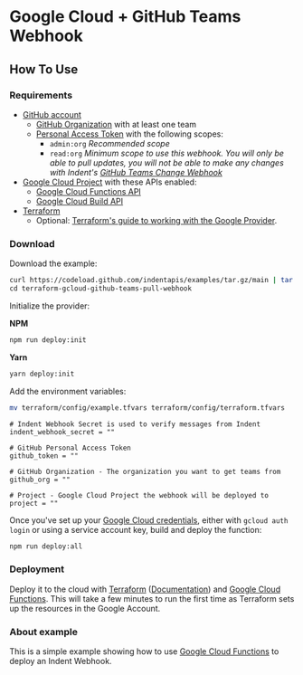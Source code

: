 # Google Cloud + GitHub Teams Webhook

## How To Use

### Requirements

- [GitHub account](https://github.com/)
  - [GitHub Organization](https://github.com/account/organizations) with at least one team
  - [Personal Access Token](https://docs.github.com/en/github/authenticating-to-github/keeping-your-account-and-data-secure/creating-a-personal-access-token) with the following scopes:
    - `admin:org` _Recommended scope_
    - `read:org` _Minimum scope to use this webhook. You will only be able to pull updates, you will not be able to make any changes with Indent's [GitHub Teams Change Webhook](https://github.com/indentapis/examples/tree/ID-903/webhooks/change/terraform-gcloud-github-teams-webhook)_
- [Google Cloud Project](https://cloud.google.com/) with these APIs enabled:
  - [Google Cloud Functions API](https://cloud.google.com/functions)
  - [Google Cloud Build API](https://console.cloud.google.com/cloud-build)
- [Terraform](https://terraform.io)
  - Optional: [Terraform's guide to working with the Google Provider](https://registry.terraform.io/providers/hashicorp/google/latest/docs/guides/getting_started).

### Download

Download the example:

```bash
curl https://codeload.github.com/indentapis/examples/tar.gz/main | tar -xz --strip=3 examples-main/webhooks/pull/terraform-gcloud-github-teams-pull-webhook \
cd terraform-gcloud-github-teams-pull-webhook
```

Initialize the provider:

**NPM**

```bash
npm run deploy:init
```

**Yarn**

```bash
yarn deploy:init
```

Add the environment variables:

```bash
mv terraform/config/example.tfvars terraform/config/terraform.tfvars
```

```hcl
# Indent Webhook Secret is used to verify messages from Indent
indent_webhook_secret = ""

# GitHub Personal Access Token
github_token = ""

# GitHub Organization - The organization you want to get teams from
github_org = ""

# Project - Google Cloud Project the webhook will be deployed to
project = ""
```

Once you've set up your [Google Cloud credentials](https://indent.com/docs/webhooks/deploy#deploying-on-google-cloud), either with `gcloud auth login` or using a service account key, build and deploy the function:

```bash
npm run deploy:all
```

### Deployment

Deploy it to the cloud with [Terraform](https://terraform.io) ([Documentation](https://terraform.io/docs/)) and [Google Cloud Functions](https://console.cloud.google.com/functions). This will take a few minutes to run the first time as Terraform sets up the resources in the Google Account.

### About example

This is a simple example showing how to use [Google Cloud Functions](https://cloud.google.com/) to deploy an Indent Webhook.
